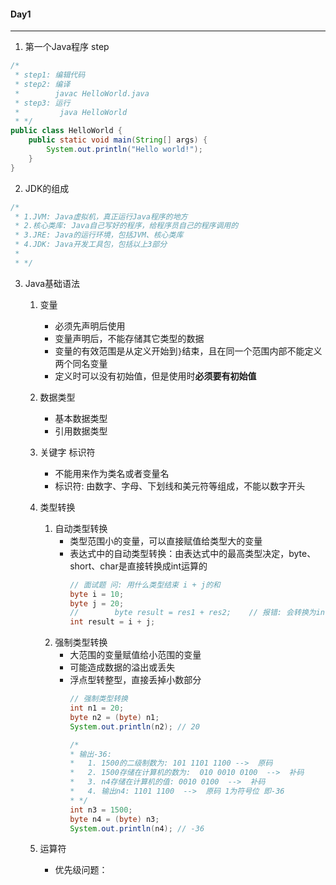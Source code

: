 #### Day1

-----

1. 第一个Java程序 step
```java
/*
 * step1: 编辑代码
 * step2: 编译
 *        javac HelloWorld.java
 * step3: 运行
 *         java HelloWorld
 * */
public class HelloWorld {
    public static void main(String[] args) {
        System.out.println("Hello world!");
    }
}
```
2. JDK的组成
```java
/*
 * 1.JVM: Java虚拟机，真正运行Java程序的地方
 * 2.核心类库: Java自己写好的程序，给程序员自己的程序调用的
 * 3.JRE: Java的运行环境，包括JVM、核心类库
 * 4.JDK: Java开发工具包，包括以上3部分
 * 
 * */
```
3. Java基础语法
    1. 变量
        - 必须先声明后使用
        - 变量声明后，不能存储其它类型的数据
        - 变量的有效范围是从定义开始到`}`结束，且在同一个范围内部不能定义两个同名变量
        - 定义时可以没有初始值，但是使用时**必须要有初始值**
    2. 数据类型
        - 基本数据类型
        - 引用数据类型
    3. 关键字 标识符
        - 不能用来作为类名或者变量名
        - 标识符: 由数字、字母、下划线和美元符等组成，不能以数字开头
    
    4. 类型转换
        1. 自动类型转换
            - 类型范围小的变量，可以直接赋值给类型大的变量
            - 表达式中的自动类型转换：由表达式中的最高类型决定，byte、short、char是直接转换成int运算的
                ```java
                // 面试题 问: 用什么类型结束 i + j的和
                byte i = 10;
                byte j = 20;
                //        byte result = res1 + res2;    // 报错: 会转换为int计算
                int result = i + j;
                ```
        2. 强制类型转换
            - 大范围的变量赋值给小范围的变量
            - 可能造成数据的溢出或丢失
            - 浮点型转整型，直接丢掉小数部分
                ```java
                // 强制类型转换
               int n1 = 20;
               byte n2 = (byte) n1;
               System.out.println(n2); // 20
                
                /*
                * 输出-36:
                *   1. 1500的二级制数为: 101 1101 1100 -->  原码
                *   2. 1500存储在计算机的数为:  010 0010 0100  -->  补码
                *   3. n4存储在计算机的值: 0010 0100  -->  补码
                *   4. 输出n4: 1101 1100  -->  原码 1为符号位 即-36
                * */
                int n3 = 1500;
                byte n4 = (byte) n3;
                System.out.println(n4); // -36
                ```
    5. 运算符
        - 优先级问题：

    

